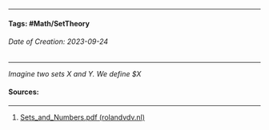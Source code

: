 __________________________________________________________________________
#### **Tags:** #Math/SetTheory 
###### *Date of Creation: 2023-09-24*
__________________________________________________________________________

*Imagine two sets $X$ and $Y$. We define $X*
#### Sources:
__________________________________________________________________________
1. [Sets_and_Numbers.pdf (rolandvdv.nl)](https://www.rolandvdv.nl/Sets_and_Numbers.pdf)